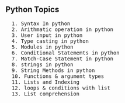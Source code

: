 <h2>Python Topics</h2>

<pre>
  1. Syntax In python
  2. Arithmatic operation in python
  3. User input in python
  4. Type casting in python
  5. Modules in python
  6. Conditional Statememts in python
  7. Match-Case Statement in python
  8. strings in python
  9. String Methods in python
  10. Functions & argument types
  11. Lists and Indexing
  12. loops & conditions with list 
  13. List comprehension
</pre>
